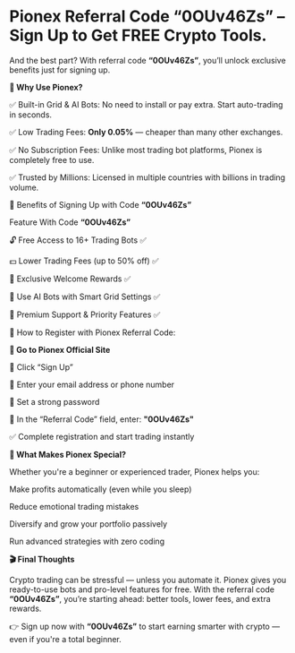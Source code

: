 # Pionex Referral Code “0OUv46Zs” – Sign Up to Get FREE Crypto Tools.

And the best part? With referral code **“0OUv46Zs”**, you’ll unlock exclusive benefits just for signing up.

**🚀 Why Use Pionex?**

✅ Built-in Grid & AI Bots: No need to install or pay extra. Start auto-trading in seconds.

✅ Low Trading Fees: **Only 0.05%** — cheaper than many other exchanges.

✅ No Subscription Fees: Unlike most trading bot platforms, Pionex is completely free to use.

✅ Trusted by Millions: Licensed in multiple countries with billions in trading volume.

🎁 Benefits of Signing Up with Code **“0OUv46Zs”**

Feature	With Code **“0OUv46Zs”**

🔓 Free Access to 16+ Trading Bots	✅

💵 Lower Trading Fees (up to 50% off)	✅

🎁 Exclusive Welcome Rewards	✅

🧠 Use AI Bots with Smart Grid Settings	✅

💬 Premium Support & Priority Features	✅

📝 How to Register with Pionex Referral Code:

**🔗 Go to Pionex Official Site**


🧾 Click “Sign Up”

📩 Enter your email address or phone number

🔐 Set a strong password

🎯 In the “Referral Code” field, enter: **"0OUv46Zs"**

✅ Complete registration and start trading instantly

**🧠 What Makes Pionex Special?**

Whether you're a beginner or experienced trader, Pionex helps you:

Make profits automatically (even while you sleep)

Reduce emotional trading mistakes

Diversify and grow your portfolio passively

Run advanced strategies with zero coding

**🎬 Final Thoughts**

Crypto trading can be stressful — unless you automate it. Pionex gives you ready-to-use bots and pro-level features for free. With the referral code **“0OUv46Zs”**, you’re starting ahead: better tools, lower fees, and extra rewards.

👉 Sign up now with **“0OUv46Zs”** to start earning smarter with crypto — even if you're a total beginner.



